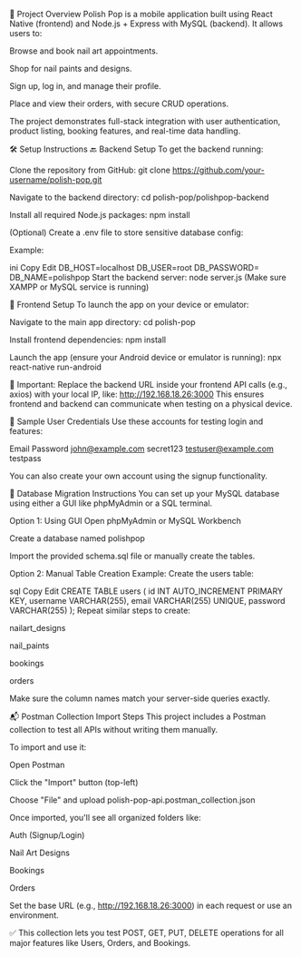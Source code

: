 📌 Project Overview
Polish Pop is a mobile application built using React Native (frontend) and Node.js + Express with MySQL (backend).
It allows users to:

Browse and book nail art appointments.

Shop for nail paints and designs.

Sign up, log in, and manage their profile.

Place and view their orders, with secure CRUD operations.

The project demonstrates full-stack integration with user authentication, product listing, booking features, and real-time data handling.

🛠️ Setup Instructions
🔙 Backend Setup
To get the backend running:

Clone the repository from GitHub:
git clone https://github.com/your-username/polish-pop.git

Navigate to the backend directory:
cd polish-pop/polishpop-backend

Install all required Node.js packages:
npm install

(Optional) Create a .env file to store sensitive database config:

Example:

ini
Copy
Edit
DB_HOST=localhost
DB_USER=root
DB_PASSWORD=
DB_NAME=polishpop
Start the backend server:
node server.js
(Make sure XAMPP or MySQL service is running)

📱 Frontend Setup
To launch the app on your device or emulator:

Navigate to the main app directory:
cd polish-pop

Install frontend dependencies:
npm install

Launch the app (ensure your Android device or emulator is running):
npx react-native run-android

🔗 Important: Replace the backend URL inside your frontend API calls (e.g., axios) with your local IP, like:
http://192.168.18.26:3000
This ensures frontend and backend can communicate when testing on a physical device.

👤 Sample User Credentials
Use these accounts for testing login and features:

Email	Password
john@example.com	secret123
testuser@example.com	testpass

You can also create your own account using the signup functionality.

🧱 Database Migration Instructions
You can set up your MySQL database using either a GUI like phpMyAdmin or a SQL terminal.

Option 1: Using GUI
Open phpMyAdmin or MySQL Workbench

Create a database named polishpop

Import the provided schema.sql file or manually create the tables.

Option 2: Manual Table Creation
Example: Create the users table:

sql
Copy
Edit
CREATE TABLE users (
  id INT AUTO_INCREMENT PRIMARY KEY,
  username VARCHAR(255),
  email VARCHAR(255) UNIQUE,
  password VARCHAR(255)
);
Repeat similar steps to create:

nailart_designs

nail_paints

bookings

orders

Make sure the column names match your server-side queries exactly.

📬 Postman Collection Import Steps
This project includes a Postman collection to test all APIs without writing them manually.

To import and use it:

Open Postman

Click the "Import" button (top-left)

Choose "File" and upload polish-pop-api.postman_collection.json

Once imported, you'll see all organized folders like:

Auth (Signup/Login)

Nail Art Designs

Bookings

Orders

Set the base URL (e.g., http://192.168.18.26:3000) in each request or use an environment.

✅ This collection lets you test POST, GET, PUT, DELETE operations for all major features like Users, Orders, and Bookings.

